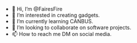 - 👋 Hi, I’m @FairesFire
- 👀 I’m interested in creating gadgets. 
- 🌱 I’m currently learning CANBUS.
- 💞️ I’m looking to collaborate on software projects.
- 📫 How to reach me DM on social media.

<!---
FairesFire/FairesFire is a ✨ special ✨ repository because its `README.md` (this file) appears on your GitHub profile.
You can click the Preview link to take a look at your changes.
--->
